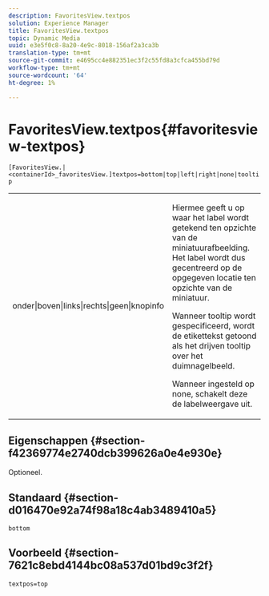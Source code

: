 ```yaml
---
description: FavoritesView.textpos
solution: Experience Manager
title: FavoritesView.textpos
topic: Dynamic Media
uuid: e3e5f0c8-8a20-4e9c-8018-156af2a3ca3b
translation-type: tm+mt
source-git-commit: e4695cc4e882351ec3f2c55fd8a3cfca455bd79d
workflow-type: tm+mt
source-wordcount: '64'
ht-degree: 1%

---
```



# FavoritesView.textpos{#favoritesview-textpos}

`[FavoritesView.|<containerId>_favoritesView.]textpos=bottom|top|left|right|none|tooltip`

<table id="table_2B109D2F91E64B5382B31921C3780FA5"> 
 <tbody> 
  <tr> 
   <td colname="col1"> <p><span class="codeph"> onder|boven|links|rechts|geen|knopinfo</span> </p> </td> 
   <td colname="col2"> <p> Hiermee geeft u op waar het label wordt getekend ten opzichte van de miniatuurafbeelding. Het label wordt dus gecentreerd op de opgegeven locatie ten opzichte van de miniatuur. </p> <p>Wanneer <span class="codeph"> tooltip</span> wordt gespecificeerd, wordt de etikettekst getoond als het drijven tooltip over het duimnagelbeeld. </p> <p>Wanneer ingesteld op <span class="codeph"> none</span>, schakelt deze de labelweergave uit. </p> </td> 
  </tr> 
 </tbody> 
</table>

## Eigenschappen {#section-f42369774e2740dcb399626a0e4e930e}

Optioneel.

## Standaard {#section-d016470e92a74f98a18c4ab3489410a5}

`bottom`

## Voorbeeld {#section-7621c8ebd4144bc08a537d01bd9c3f2f}

`textpos=top`

